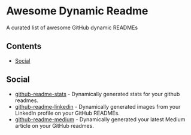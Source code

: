 # Awesome Dynamic Readme
A curated list of awesome GitHub dynamic READMEs

## Contents

- [Social](#social)



## Social
- [github-readme-stats](https://github.com/anuraghazra/github-readme-stats) - Dynamically generated stats for your github readmes.
- [github-readme-linkedin](https://github.com/soroushchehresa/github-readme-linkedin) - Dynamically generated images from your LinkedIn profile on your GitHub READMEs.
- [github-readme-medium](https://github.com/omidnikrah/github-readme-medium) - Dynamically generated your latest Medium article on your GitHub readmes.
